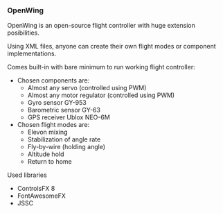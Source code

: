 ### OpenWing

OpenWing is an open-source flight controller with huge extension posibilities.

Using XML files, anyone can create their own flight modes or component implementations.

Comes built-in with bare minimum to run working flight controller:

- Chosen components are:
    - Almost any servo (controlled using PWM)
    - Almost any motor regulator (controlled using PWM)
    - Gyro sensor GY-953
    - Barometric sensor GY-63
    - GPS receiver Ublox NEO-6M
- Chosen flight modes are:
    - Elevon mixing
    - Stabilization of angle rate
    - Fly-by-wire (holding angle)
    - Altitude hold
    - Return to home

Used libraries 
- ControlsFX 8
- FontAwesomeFX
- JSSC